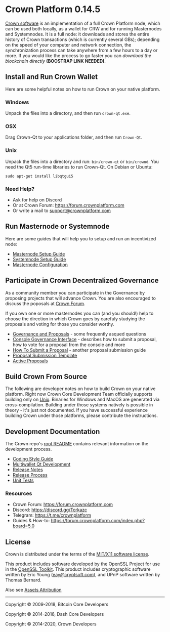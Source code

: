 # Crown Platform 0.14.5

[Crown software](https://crownplatform.com/wallet) is an implementation of a full Crown Platform node, which can be used both locally, as a wallet for CRW and for running Masternodes and Systemnodes. It is a full node:  it downloads and stores the entire history of Crown transactions (which is currently several GBs); depending on the speed of your computer and network connection, the synchronization process can take anywhere from a few hours to a day or more. If you would like the process to go faster you can _download the blockchain directly_ **(BOOSTRAP LINK NEEDED)**.

## Install and Run Crown Wallet

Here are some helpful notes on how to run Crown on your native platform.

### Windows

Unpack the files into a directory, and then run `crown-qt.exe`.

### OSX

Drag Crown-Qt to your applications folder, and then run `Crown-Qt`.

### Unix

Unpack the files into a directory and run: `bin/crown-qt` or `bin/crownd`. You need the Qt5 run-time libraries to run Crown-Qt. On Debian or Ubuntu:

	sudo apt-get install libqtgui5

### Need Help?

* Ask for help on Discord
* Or at Crown Forum: https://forum.crownplatform.com
* Or write a mail to [support@crownplatform.com](email:support@crownplatform.com)

## Run Masternode or Systemnode

Here are some guides that will help you to setup and run an incentivized node:
* [Masternode Setup Guide](https://forum.crownplatform.com/index.php?topic=1241.0)
* [Systemnode Setup Guide](https://forum.crownplatform.com/index.php?topic=1240.0)
* [Masternode Configuration](masternode-config.md)

## Participate in Crown Decentralized Governance

As a community member you can participate in the Governance by proposing projects that will advance Crown. You are also encouraged to discuss the poposals at [Crown Forum](https://forum.crownplatform.com/index.php?board=17.0).

If you own one or more masternodes you can (and you should!) help to choose the direction in which Crown goes by carefuly studying the proposals and voting for those you consider worthy.

* [Governance and Proposals](https://forum.crownplatform.com/index.php?topic=17.0) - some frequently asqued questions
* [Console Governance Interface](governance.md) - describes how to submit a proposal, how to vote for a proposal from the console and more
* [How To Submit a Proposal](https://forum.crownplatform.com/index.php?topic=11.0) - another proposal submission guide
* [Proposal Submission Template](https://forum.crownplatform.com/index.php?topic=9.0)
* [Active Proposals](https://crown.today/proposals)

## Build Crown From Source

The following are developer notes on how to build Crown on your native platform. Right now Crown Core Development Team officially supports building only on [Unix](build-unix.md). Binaries for Windows and MacOS are generated via cross-compilation. Building under those systems natively is possible in theory - it's just not documented. If you have successful experience building Crown under those platforms, please contribute the instructions. 

## Development Documentation

The Crown repo's [root README](../README.md) contains relevant information on the development process.

- [Coding Style Guide](coding-style.md)
- [Multiwallet Qt Development](multiwallet-qt.md)
- [Release Notes](release-notes.md)
- [Release Process](release-process.md)
- [Unit Tests](unit-tests.md)

### Resources
* Crown Forum: https://forum.crownplatform.com
* Discord: https://discord.gg/Tcrkazc
* Telegram: https://t.me/crownplatform
* Guides & How-to: https://forum.crownplatform.com/index.php?board=5.0

## License

Crown is distributed under the terms of the [MIT/X11 software license](http://www.opensource.org/licenses/mit-license.php). 

This product includes software developed by the OpenSSL Project for use in the [OpenSSL Toolkit](https://www.openssl.org/). This product includes cryptographic software written by Eric Young ([eay@cryptsoft.com](mailto:eay@cryptsoft.com)), and UPnP software written by Thomas Bernard. 

Also see [Assets Attribution](assets-attribution.md)

- - -

Copyright © 2009-2018, Bitcoin Core Developers

Copyright © 2014-2016, Dash Core Developers

Copyright © 2014-2020, Crown Developers